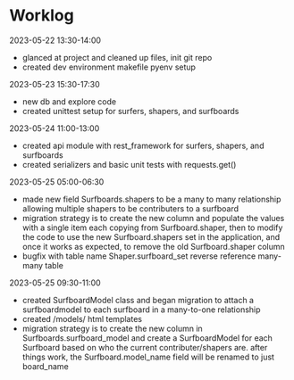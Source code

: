 # Worklog

2023-05-22 13:30-14:00
* glanced at project and cleaned up files, init git repo
* created dev environment makefile pyenv setup

2023-05-23 15:30-17:30
* new db and explore code
* created unittest setup for surfers, shapers, and surfboards

2023-05-24 11:00-13:00
* created api module with rest_framework for surfers, shapers, and surfboards
* created serializers and basic unit tests with requests.get()

2023-05-25 05:00-06:30
* made new field Surfboards.shapers to be a many to many relationship allowing
  multiple shapers to be contributers to a surfboard
* migration strategy is to create the new column and populate the values with
  a single item each copying from Surfboard.shaper, then to modify the code to
  use the new Surfboard.shapers set in the application, and once it works as
  expected, to remove the old Surfboard.shaper column
* bugfix with table name Shaper.surfboard_set reverse reference many-many table

2023-05-25 09:30-11:00
* created SurfboardModel class and began migration to attach a surfboardmodel
  to each surfboard in a many-to-one relationship
* created /models/ html templates
* migration strategy is to create the new column in Surfboards.surfboard_model
  and create a SurfboardModel for each Surfboard based on who the current
  contributer/shapers are. after things work, the Surfboard.model_name
  field will be renamed to just board_name

